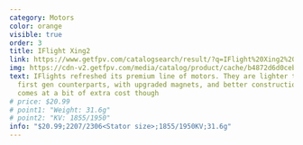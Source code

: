 ```yaml
---
category: Motors
color: orange
visible: true
order: 3
title: IFlight Xing2
link: https://www.getfpv.com/catalogsearch/result/?q=IFlight%20Xing2%202207
img: https://cdn-v2.getfpv.com/media/catalog/product/cache/b4872d6d0ceb3d2181c291dd3ccc7b81/i/f/iflightxing2-2207main.jpg
text: IFlights refreshed its premium line of motors. They are lighter than their
  first gen counterparts, with upgraded magnets, and better construction. That
  comes at a bit of extra cost though
# price: $20.99
# point1: "Weight: 31.6g"
# point2: "KV: 1855/1950"
info: "$20.99;2207/2306<Stator size>;1855/1950KV;31.6g"
---
```


